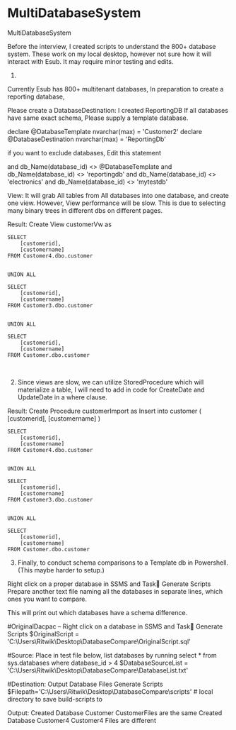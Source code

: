 # MultiDatabaseSystem
MultiDatabaseSystem


Before the interview, I created scripts to understand the 800+  database system. These work on my local desktop, however not sure how it will interact with Esub. It may require minor testing and edits.

1) 

Currently Esub has 800+ multitenant databases,
In preparation to create a reporting database,

Please create a DatabaseDestination:
I created ReportingDB
If all databases have same exact schema, Please supply a template database.

declare @DatabaseTemplate nvarchar(max) = 'Customer2'
declare @DatabaseDestination nvarchar(max) = 'ReportingDb'

if you want to exclude databases, Edit this statement

and db_Name(database_id) <> @DatabaseTemplate and db_Name(database_id) <> 'reportingdb' and db_Name(database_id) <> 'electronics' and db_Name(database_id) <> 'mytestdb'

View:
It will grab All tables from All databases into one database, and create one view. 
However, View performance will be slow. This is due to selecting many binary trees in different dbs on different pages.

Result:
Create View customerVw as 
		

	SELECT 
		[customerid], 
		[customername] 
	FROM Customer4.dbo.customer

			
	UNION ALL 

	SELECT 
		[customerid], 
		[customername] 
	FROM Customer3.dbo.customer

			
	UNION ALL 

	SELECT 
		[customerid], 
		[customername] 
	FROM Customer.dbo.customer
 

2) Since views are slow, we can utilize StoredProcedure which will materialize a table, I will need to add in code for CreateDate and UpdateDate in a where clause.

Result: 
Create Procedure customerImport as
	Insert into customer
	( 
		[customerid], 
		[customername]
	) 
	

	SELECT 
		[customerid], 
		[customername] 
	FROM Customer4.dbo.customer

			
	UNION ALL 

	SELECT 
		[customerid], 
		[customername] 
	FROM Customer3.dbo.customer

			
	UNION ALL 

	SELECT 
		[customerid], 
		[customername] 
	FROM Customer.dbo.customer


3) Finally, to conduct schema comparisons to a Template db in Powershell. (This maybe harder to setup.)

Right click on a proper database in SSMS and Task Generate Scripts
Prepare another text file naming all the databases in separate lines, which ones you want to compare.

This will print out which databases have a schema difference.


#OriginalDacpac – Right click on a database in SSMS and Task Generate Scripts
$OriginalScript = 'C:\Users\Ritwik\Desktop\DatabaseCompare\OriginalScript.sql'

#Source: Place in test file below, list databases by running select * from sys.databases where database_id > 4
$DatabaseSourceList = 'C:\Users\Ritwik\Desktop\DatabaseCompare\DatabaseList.txt'

#Destination: Output Database Files Generate Scripts
$Filepath='C:\Users\Ritwik\Desktop\DatabaseCompare\scripts' # local directory to save build-scripts to 




Output:
Created Database Customer
CustomerFiles are the same
Created Database Customer4
Customer4 Files are different  

